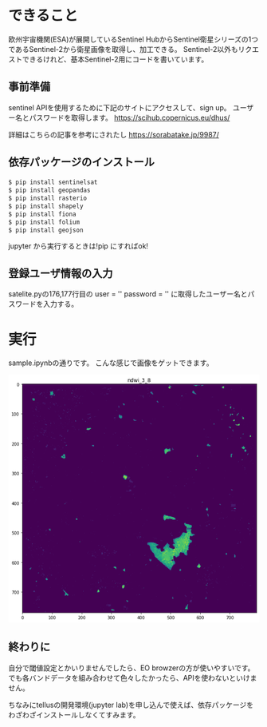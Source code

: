 # できること
欧州宇宙機関(ESA)が展開しているSentinel HubからSentinel衛星シリーズの1つであるSentinel-2から衛星画像を取得し、加工できる。
Sentinel-2以外もリクエストできるけれど、基本Sentinel-2用にコードを書いています。

## 事前準備

sentinel APIを使用するために下記のサイトにアクセスして、sign up。
ユーザー名とパスワードを取得します。
https://scihub.copernicus.eu/dhus/

詳細はこちらの記事を参考にされたし
https://sorabatake.jp/9987/

## 依存パッケージのインストール
    $ pip install sentinelsat
    $ pip install geopandas
    $ pip install rasterio
    $ pip install shapely
    $ pip install fiona
    $ pip install folium
    $ pip install geojson
jupyter から実行するときは!pip にすればok!

## 登録ユーザ情報の入力
satelite.pyの176,177行目の
    user = ''
    password = ''
に取得したユーザー名とパスワードを入力する。

# 実行
sample.ipynbの通りです。
こんな感じで画像をゲットできます。

![togo town](/sample.png)

## 終わりに
自分で閾値設定とかいりませんでしたら、EO browzerの方が使いやすいです。
でも各バンドデータを組み合わせて色々したかったら、APIを使わないといけません。

ちなみにtellusの開発環境(jupyter lab)を申し込んで使えば、依存パッケージをわざわざインストールしなくてすみます。
